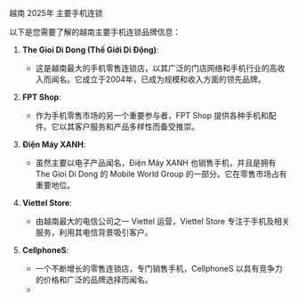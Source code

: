 
越南 2025年 主要手机连锁

以下是您需要了解的越南主要手机连锁品牌信息：

1. **The Gioi Di Dong (Thế Giới Di Động)**:

   * 这是越南最大的手机零售连锁店，以其广泛的门店网络和手机行业的高收入而闻名。它成立于2004年，已成为规模和收入方面的领先品牌。

2. **FPT Shop**:

   * 作为手机零售市场的另一个重要参与者，FPT Shop 提供各种手机和配件。它以其客户服务和产品多样性而备受推崇。

3. **Điện Máy XANH**:

   * 虽然主要以电子产品闻名，Điện Máy XANH 也销售手机，并且是拥有 The Gioi Di Dong 的 Mobile World Group 的一部分。它在零售市场占有重要地位。

4. **Viettel Store**:

   * 由越南最大的电信公司之一 Viettel 运营，Viettel Store 专注于手机及相关服务，利用其电信背景吸引客户。

5. **CellphoneS**:

   * 一个不断增长的零售连锁店，专门销售手机，CellphoneS 以具有竞争力的价格和广泛的品牌选择而闻名。
   * 
